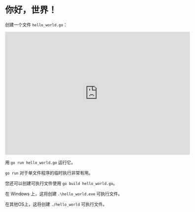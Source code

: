 # 你好，世界！

创建一个文件 `hello_world.go`：

<iframe src='https://glot.io/snippets/fapbqcwf1b/embed' frameborder='0' scrolling='no' sandbox='allow-forms allow-pointer-lock allow-popups allow-same-origin allow-scripts' width='600' height='400'></iframe>

用 `go run hello_world.go` 运行它。

`go run` 对于单文件程序的临时执行非常有用。

您还可以创建可执行文件使用 `go build hello_world.go`。

在 Windows 上，这将创建 `.\hello_world.exe` 可执行文件。

在其他OS上，这将创建 `./hello_world` 可执行文件。